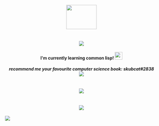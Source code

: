 <p align="center">
  <img width="100" height="80" src="https://cdn.discordapp.com/attachments/992106318200582214/993027615856275506/tumblr_3f4815d42f2b66b895ec291cc3713c50_18339139_250.gif">
  

 
</p>



<h1 align="center">
    <img src="https://web.archive.org/web/20090829234600im_/http://geocities.com/EnchantedForest/Dell/8662/welcome.gif">

</h1>


<h4 align="center">
    <b>I'm currently learning common lisp! <img width="25"  height="25" src="https://web.archive.org/web/20090822012421/http://geocities.com/WestHollywood/Stonewall/3296/lambdaspin.gif"> </b><br>
   
</h4>

<h5 align="center">
 <b>recommend me your favourite computer science book: skubcat#2838</b><br>
 <img src="https://web.archive.org/web/20090830032725/http://geocities.com/Eureka/Plaza/9898/LainLain/emailput2.gif">
</h5>
   


<h1 align="center">
  <img src="https://web.archive.org/web/20091027164919/http://geocities.com/raven_241/anime/lain/animation2.gif">
</h1>
<h1 align="center">
  <img src="https://web.archive.org/web/20090820045242/http://geocities.com/mujiochan/lain-dancing.gif">
</h1>



<a href="https://www.youtube.com/watch?v=lh5oSs6K92w"><img src="https://64.media.tumblr.com/1ba13f0c6652a6017258c86c394ced6b/d722bffbbe64d134-79/s250x400/c21a3a57e7b62b499ebff696921b08d822027534.gif"></a>
